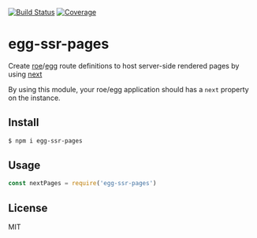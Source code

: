 [![Build Status](https://travis-ci.org/kaelzhang/egg-ssr-pages.svg?branch=master)](https://travis-ci.org/kaelzhang/egg-ssr-pages)
[![Coverage](https://codecov.io/gh/kaelzhang/egg-ssr-pages/branch/master/graph/badge.svg)](https://codecov.io/gh/kaelzhang/egg-ssr-pages)
<!-- optional appveyor tst
[![Windows Build Status](https://ci.appveyor.com/api/projects/status/github/kaelzhang/egg-ssr-pages?branch=master&svg=true)](https://ci.appveyor.com/project/kaelzhang/egg-ssr-pages)
-->
<!-- optional npm version
[![NPM version](https://badge.fury.io/js/egg-ssr-pages.svg)](http://badge.fury.io/js/egg-ssr-pages)
-->
<!-- optional npm downloads
[![npm module downloads per month](http://img.shields.io/npm/dm/egg-ssr-pages.svg)](https://www.npmjs.org/package/egg-ssr-pages)
-->
<!-- optional dependency status
[![Dependency Status](https://david-dm.org/kaelzhang/egg-ssr-pages.svg)](https://david-dm.org/kaelzhang/egg-ssr-pages)
-->

# egg-ssr-pages

Create [roe](https://github.com/kaelzhang/roe)/[egg](https://npmjs.org/package/egg) route definitions to host server-side rendered pages by using [next](https://npmjs.org/package/next)

By using this module, your roe/egg application should has a `next` property on the instance.


## Install

```sh
$ npm i egg-ssr-pages
```

## Usage

```js
const nextPages = require('egg-ssr-pages')
```

## License

MIT
